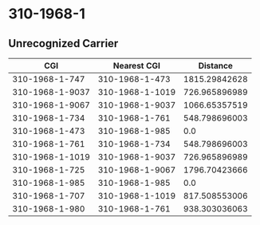 # 310-1968-1
## Unrecognized Carrier


| CGI | Nearest CGI | Distance |
|-----|-------------|----------|
| 310-1968-1-747 | 310-1968-1-473 | 1815.29842628 |
| 310-1968-1-9037 | 310-1968-1-1019 | 726.965896989 |
| 310-1968-1-9067 | 310-1968-1-9037 | 1066.65357519 |
| 310-1968-1-734 | 310-1968-1-761 | 548.798696003 |
| 310-1968-1-473 | 310-1968-1-985 | 0.0 |
| 310-1968-1-761 | 310-1968-1-734 | 548.798696003 |
| 310-1968-1-1019 | 310-1968-1-9037 | 726.965896989 |
| 310-1968-1-725 | 310-1968-1-9067 | 1796.70423666 |
| 310-1968-1-985 | 310-1968-1-985 | 0.0 |
| 310-1968-1-707 | 310-1968-1-1019 | 817.508553006 |
| 310-1968-1-980 | 310-1968-1-761 | 938.303036063 |
